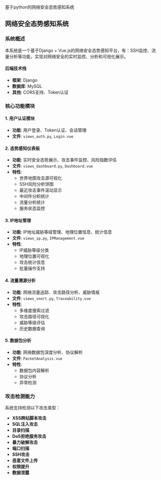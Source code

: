 基于python的网络安全态势感知系统


## 网络安全态势感知系统

### 系统概述

本系统是一个基于Django + Vue.js的网络安全态势感知平台，有：SSH监控、流量分析等功能，实现对网络安全的实时监控、分析和可视化展示。

#### 后端技术栈
- **框架**: Django 
- **数据库**: MySQL
- **其他**: CORS支持、Token认证

### 核心功能模块

#### 1. 用户认证模块
- **功能**: 用户登录、Token认证、会话管理
- **文件**: `views_auth.py`, `Login.vue`

#### 2. 态势感知仪表板
- **功能**: 实时安全态势展示、攻击事件监控、风险指数评估
- **文件**: `views_dashboard.py`, `Dashboard.vue`
- **特性**: 
  - 世界地图攻击源可视化
  - SSH风险分析饼图
  - 最近攻击事件滚动显示
  - 中间件分析统计
  - 流量分析统计
  - 服务状态监控

#### 3. IP地址管理
- **功能**: IP地址威胁等级管理、地理位置信息、统计信息
- **文件**: `views_ip.py`, `IPManagement.vue`
- **特性**: 
  - IP威胁等级分类
  - 地理位置可视化
  - 攻击统计信息
  - 批量操作支持

#### 4. 流量溯源分析
- **功能**: 网络流量追踪、攻击路径分析、威胁情报
- **文件**: `views_snort.py`, `Traceability.vue`
- **特性**: 
  - 多维度搜索过滤
  - 攻击路径可视化
  - 威胁等级评估
  - 历史数据查询

#### 5. 数据包分析
- **功能**: 网络数据包深度分析、协议解析
- **文件**: `PacketAnalysis.vue`
- **特性**: 
  - 数据包内容解析
  - 协议分析
  - 异常检测

### 攻击检测能力

系统支持检测以下攻击类型：
- **XSS跨站脚本攻击**
- **SQL注入攻击**
- **目录扫描**
- **DoS拒绝服务攻击**
- **暴力破解攻击**
- **端口扫描**
- **SSH攻击**
- **恶意文件上传**
- **权限提升**
- **数据泄露**









